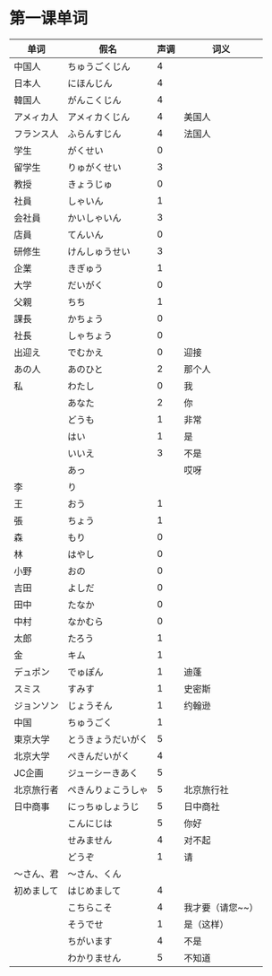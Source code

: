 # 第一课单词

| 单词    | 假名        | 声调 | 词义          |
| ----- | --------- | -- | ----------- |
| 中国人   | ちゅうごくじん   | 4  |             |
| 日本人   | にほんじん     | 4  |             |
| 韓国人   | がんこくじん    | 4  |             |
| アメィカ人 | アメィカくじん   | 4  | 美国人         |
| フランス人 | ふらんすじん    | 4  | 法国人         |
| 学生    | がくせい      | 0  |             |
| 留学生   | りゅがくせい    | 3  |             |
| 教授    | きょうじゅ     | 0  |             |
| 社員    | しゃいん      | 1  |             |
| 会社員   | かいしゃいん    | 3  |             |
| 店員    | てんいん      | 0  |             |
| 研修生   | けんしゅうせい   | 3  |             |
| 企業    | きぎゅう      | 1  |             |
| 大学    | だいがく      | 0  |             |
| 父親    | ちち        | 1  |             |
| 課長    | かちょう      | 0  |             |
| 社長    | しゃちょう     | 0  |             |
| 出迎え   | でむかえ      | 0  | 迎接          |
| あの人   | あのひと      | 2  | 那个人         |
| 私     | わたし       | 0  | 我           |
|       | あなた       | 2  | 你           |
|       | どうも       | 1  | 非常          |
|       | はい        | 1  | 是           |
|       | いいえ       | 3  | 不是          |
|       | あっ        |    | 哎呀          |
| 李     | り         |    |             |
| 王     | おう        | 1  |             |
| 張     | ちょう       | 1  |             |
| 森     | もり        | 0  |             |
| 林     | はやし       | 0  |             |
| 小野    | おの        | 0  |             |
| 吉田    | よしだ       | 0  |             |
| 田中    | たなか       | 0  |             |
| 中村    | なかむら      | 0  |             |
| 太郎    | たろう       | 1  |             |
| 金     | キム        | 1  |             |
| デュポン  | でゅぽん      | 1  | 迪蓬          |
| スミス   | すみす       | 1  | 史密斯         |
| ジョンソン | じょうそん     | 1  | 约翰逊         |
| 中国    | ちゅうごく     | 1  |             |
| 東京大学  | とうきょうだいがく | 5  |             |
| 北京大学  | ぺきんだいがく   | 4  |             |
| JC企画  | ジューシーきあく  | 5  |             |
| 北京旅行者 | ぺきんりょこうしゃ | 5  | 北京旅行社       |
| 日中商事  | にっちゅしょうじ  | 5  | 日中商社        |
|       | こんにじは     | 5  | 你好          |
|       | せみません     | 4  | 对不起         |
|       | どうぞ       | 1  | 请           |
| ～さん、君 | ～さん、くん    |    |             |
| 初めまして | はじめまして    | 4  |             |
|       | こちらこそ     | 4  | 我才要（请您\~\~） |
|       | そうでせ      | 1  | 是（这样）       |
|       | ちがいます     | 4  | 不是          |
|       | わかりません    | 5  | 不知道         |
